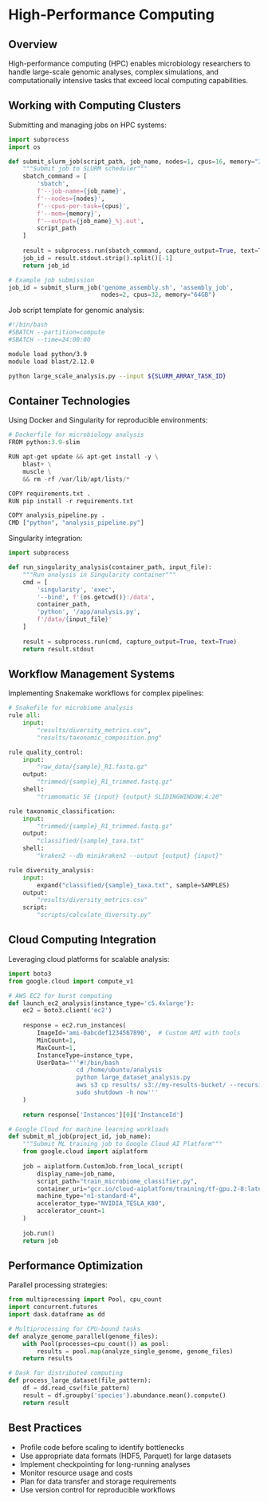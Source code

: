 # High-Performance Computing

## Overview
High-performance computing (HPC) enables microbiology researchers to handle large-scale genomic analyses, complex simulations, and computationally intensive tasks that exceed local computing capabilities.

## Working with Computing Clusters

Submitting and managing jobs on HPC systems:

```python
import subprocess
import os

def submit_slurm_job(script_path, job_name, nodes=1, cpus=16, memory="32GB"):
    """Submit job to SLURM scheduler"""
    sbatch_command = [
        'sbatch',
        f'--job-name={job_name}',
        f'--nodes={nodes}',
        f'--cpus-per-task={cpus}',
        f'--mem={memory}',
        f'--output={job_name}_%j.out',
        script_path
    ]
    
    result = subprocess.run(sbatch_command, capture_output=True, text=True)
    job_id = result.stdout.strip().split()[-1]
    return job_id

# Example job submission
job_id = submit_slurm_job('genome_assembly.sh', 'assembly_job', 
                          nodes=2, cpus=32, memory="64GB")
```

Job script template for genomic analysis:
```bash
#!/bin/bash
#SBATCH --partition=compute
#SBATCH --time=24:00:00

module load python/3.9
module load blast/2.12.0

python large_scale_analysis.py --input ${SLURM_ARRAY_TASK_ID}
```

## Container Technologies

Using Docker and Singularity for reproducible environments:

```python
# Dockerfile for microbiology analysis
FROM python:3.9-slim

RUN apt-get update && apt-get install -y \
    blast+ \
    muscle \
    && rm -rf /var/lib/apt/lists/*

COPY requirements.txt .
RUN pip install -r requirements.txt

COPY analysis_pipeline.py .
CMD ["python", "analysis_pipeline.py"]
```

Singularity integration:
```python
import subprocess

def run_singularity_analysis(container_path, input_file):
    """Run analysis in Singularity container"""
    cmd = [
        'singularity', 'exec',
        '--bind', f'{os.getcwd()}:/data',
        container_path,
        'python', '/app/analysis.py',
        f'/data/{input_file}'
    ]
    
    result = subprocess.run(cmd, capture_output=True, text=True)
    return result.stdout
```

## Workflow Management Systems

Implementing Snakemake workflows for complex pipelines:

```python
# Snakefile for microbiome analysis
rule all:
    input:
        "results/diversity_metrics.csv",
        "results/taxonomic_composition.png"

rule quality_control:
    input:
        "raw_data/{sample}_R1.fastq.gz"
    output:
        "trimmed/{sample}_R1_trimmed.fastq.gz"
    shell:
        "trimmomatic SE {input} {output} SLIDINGWINDOW:4:20"

rule taxonomic_classification:
    input:
        "trimmed/{sample}_R1_trimmed.fastq.gz"
    output:
        "classified/{sample}_taxa.txt"
    shell:
        "kraken2 --db minikraken2 --output {output} {input}"

rule diversity_analysis:
    input:
        expand("classified/{sample}_taxa.txt", sample=SAMPLES)
    output:
        "results/diversity_metrics.csv"
    script:
        "scripts/calculate_diversity.py"
```

## Cloud Computing Integration

Leveraging cloud platforms for scalable analysis:

```python
import boto3
from google.cloud import compute_v1

# AWS EC2 for burst computing
def launch_ec2_analysis(instance_type='c5.4xlarge'):
    ec2 = boto3.client('ec2')
    
    response = ec2.run_instances(
        ImageId='ami-0abcdef1234567890',  # Custom AMI with tools
        MinCount=1,
        MaxCount=1,
        InstanceType=instance_type,
        UserData='''#!/bin/bash
                   cd /home/ubuntu/analysis
                   python large_dataset_analysis.py
                   aws s3 cp results/ s3://my-results-bucket/ --recursive
                   sudo shutdown -h now'''
    )
    
    return response['Instances'][0]['InstanceId']

# Google Cloud for machine learning workloads
def submit_ml_job(project_id, job_name):
    """Submit ML training job to Google Cloud AI Platform"""
    from google.cloud import aiplatform
    
    job = aiplatform.CustomJob.from_local_script(
        display_name=job_name,
        script_path="train_microbiome_classifier.py",
        container_uri="gcr.io/cloud-aiplatform/training/tf-gpu.2-8:latest",
        machine_type="n1-standard-4",
        accelerator_type="NVIDIA_TESLA_K80",
        accelerator_count=1
    )
    
    job.run()
    return job
```

## Performance Optimization

Parallel processing strategies:

```python
from multiprocessing import Pool, cpu_count
import concurrent.futures
import dask.dataframe as dd

# Multiprocessing for CPU-bound tasks
def analyze_genome_parallel(genome_files):
    with Pool(processes=cpu_count()) as pool:
        results = pool.map(analyze_single_genome, genome_files)
    return results

# Dask for distributed computing
def process_large_dataset(file_pattern):
    df = dd.read_csv(file_pattern)
    result = df.groupby('species').abundance.mean().compute()
    return result
```

## Best Practices

- Profile code before scaling to identify bottlenecks
- Use appropriate data formats (HDF5, Parquet) for large datasets
- Implement checkpointing for long-running analyses
- Monitor resource usage and costs
- Plan for data transfer and storage requirements
- Use version control for reproducible workflows
